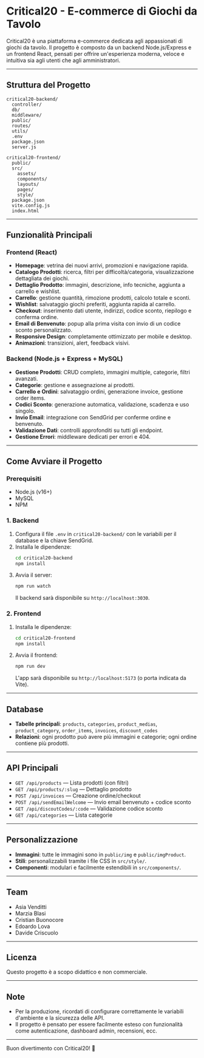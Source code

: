 # Critical20 - E-commerce di Giochi da Tavolo

Critical20 è una piattaforma e-commerce dedicata agli appassionati di giochi da tavolo. Il progetto è composto da un backend Node.js/Express e un frontend React, pensati per offrire un'esperienza moderna, veloce e intuitiva sia agli utenti che agli amministratori.

---

## Struttura del Progetto

```
critical20-backend/
  controller/
  db/
  middleware/
  public/
  routes/
  utils/
  .env
  package.json
  server.js

critical20-frontend/
  public/
  src/
    assets/
    components/
    layouts/
    pages/
    style/
  package.json
  vite.config.js
  index.html
```

---

## Funzionalità Principali

### Frontend (React)

- **Homepage**: vetrina dei nuovi arrivi, promozioni e navigazione rapida.
- **Catalogo Prodotti**: ricerca, filtri per difficoltà/categoria, visualizzazione dettagliata dei giochi.
- **Dettaglio Prodotto**: immagini, descrizione, info tecniche, aggiunta a carrello e wishlist.
- **Carrello**: gestione quantità, rimozione prodotti, calcolo totale e sconti.
- **Wishlist**: salvataggio giochi preferiti, aggiunta rapida al carrello.
- **Checkout**: inserimento dati utente, indirizzi, codice sconto, riepilogo e conferma ordine.
- **Email di Benvenuto**: popup alla prima visita con invio di un codice sconto personalizzato.
- **Responsive Design**: completamente ottimizzato per mobile e desktop.
- **Animazioni**: transizioni, alert, feedback visivi.

### Backend (Node.js + Express + MySQL)

- **Gestione Prodotti**: CRUD completo, immagini multiple, categorie, filtri avanzati.
- **Categorie**: gestione e assegnazione ai prodotti.
- **Carrello e Ordini**: salvataggio ordini, generazione invoice, gestione order items.
- **Codici Sconto**: generazione automatica, validazione, scadenza e uso singolo.
- **Invio Email**: integrazione con SendGrid per conferme ordine e benvenuto.
- **Validazione Dati**: controlli approfonditi su tutti gli endpoint.
- **Gestione Errori**: middleware dedicati per errori e 404.

---

## Come Avviare il Progetto

### Prerequisiti

- Node.js (v16+)
- MySQL
- NPM

### 1. Backend

1. Configura il file `.env` in `critical20-backend/` con le variabili per il database e la chiave SendGrid.
2. Installa le dipendenze:
   ```sh
   cd critical20-backend
   npm install
   ```
3. Avvia il server:
   ```sh
   npm run watch
   ```
   Il backend sarà disponibile su `http://localhost:3030`.

### 2. Frontend

1. Installa le dipendenze:
   ```sh
   cd critical20-frontend
   npm install
   ```
2. Avvia il frontend:
   ```sh
   npm run dev
   ```
   L'app sarà disponibile su `http://localhost:5173` (o porta indicata da Vite).

---

## Database

- **Tabelle principali**: `products`, `categories`, `product_medias`, `product_category`, `order_items`, `invoices`, `discount_codes`
- **Relazioni**: ogni prodotto può avere più immagini e categorie; ogni ordine contiene più prodotti.

---

## API Principali

- `GET /api/products` — Lista prodotti (con filtri)
- `GET /api/products/:slug` — Dettaglio prodotto
- `POST /api/invoices` — Creazione ordine/checkout
- `POST /api/sendEmailWelcome` — Invio email benvenuto + codice sconto
- `GET /api/discoutCodes/:code` — Validazione codice sconto
- `GET /api/categories` — Lista categorie

---

## Personalizzazione

- **Immagini**: tutte le immagini sono in `public/img` e `public/imgProduct`.
- **Stili**: personalizzabili tramite i file CSS in `src/style/`.
- **Componenti**: modulari e facilmente estendibili in `src/components/`.

---

## Team

- Asia Venditti
- Marzia Blasi
- Cristian Buonocore
- Edoardo Lova
- Davide Criscuolo

---

## Licenza

Questo progetto è a scopo didattico e non commerciale.

---

## Note

- Per la produzione, ricordati di configurare correttamente le variabili d'ambiente e la sicurezza delle API.
- Il progetto è pensato per essere facilmente esteso con funzionalità come autenticazione, dashboard admin, recensioni, ecc.

---

Buon divertimento con Critical20! 🎲
